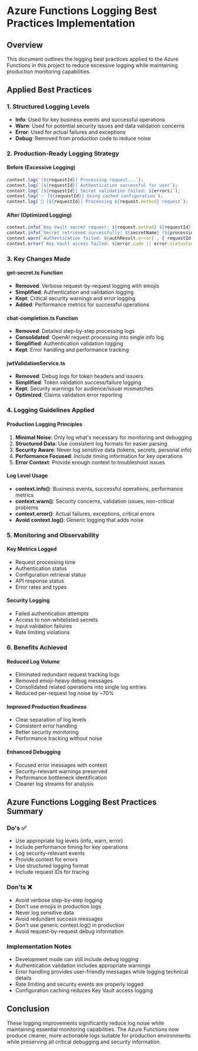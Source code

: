 # Azure Functions Logging Best Practices Implementation

## Overview
This document outlines the logging best practices applied to the Azure Functions in this project to reduce excessive logging while maintaining production monitoring capabilities.

## Applied Best Practices

### 1. Structured Logging Levels
- **Info**: Used for key business events and successful operations
- **Warn**: Used for potential security issues and data validation concerns  
- **Error**: Used for actual failures and exceptions
- **Debug**: Removed from production code to reduce noise

### 2. Production-Ready Logging Strategy

#### Before (Excessive Logging)
```typescript
context.log(`[${requestId}] Processing request...`);
context.log(`[${requestId}] Authentication successful for user`);
context.log(`[${requestId}] Secret validation failed: ${errors}`);
context.log(`✅ [${requestId}] Using cached configuration`);
context.log(`🚀 [${requestId}] Processing ${request.method} request`);
```

#### After (Optimized Logging)
```typescript
context.info(`Key Vault secret request: ${request.method} ${requestId}`);
context.info(`Secret retrieved successfully: ${secretName} (${processingTime}ms)`);
context.warn(`Authentication failed: ${authResult.error}`, { requestId });
context.error(`Key Vault access failed: ${error.code || error.statusCode}`);
```

### 3. Key Changes Made

#### get-secret.ts Function
- **Removed**: Verbose request-by-request logging with emojis
- **Simplified**: Authentication and validation logging
- **Kept**: Critical security warnings and error logging
- **Added**: Performance metrics for successful operations

#### chat-completion.ts Function
- **Removed**: Detailed step-by-step processing logs
- **Consolidated**: OpenAI request processing into single info log
- **Simplified**: Authentication validation logging
- **Kept**: Error handling and performance tracking

#### jwtValidationService.ts
- **Removed**: Debug logs for token headers and issuers
- **Simplified**: Token validation success/failure logging
- **Kept**: Security warnings for audience/issuer mismatches
- **Optimized**: Claims validation error reporting

### 4. Logging Guidelines Applied

#### Production Logging Principles
1. **Minimal Noise**: Only log what's necessary for monitoring and debugging
2. **Structured Data**: Use consistent log formats for easier parsing
3. **Security Aware**: Never log sensitive data (tokens, secrets, personal info)
4. **Performance Focused**: Include timing information for key operations
5. **Error Context**: Provide enough context to troubleshoot issues

#### Log Level Usage
- **context.info()**: Business events, successful operations, performance metrics
- **context.warn()**: Security concerns, validation issues, non-critical problems
- **context.error()**: Actual failures, exceptions, critical errors
- **Avoid context.log()**: Generic logging that adds noise

### 5. Monitoring and Observability

#### Key Metrics Logged
- Request processing time
- Authentication status
- Configuration retrieval status
- API response status
- Error rates and types

#### Security Logging
- Failed authentication attempts
- Access to non-whitelisted secrets
- Input validation failures
- Rate limiting violations

### 6. Benefits Achieved

#### Reduced Log Volume
- Eliminated redundant request tracking logs
- Removed emoji-heavy debug messages
- Consolidated related operations into single log entries
- Reduced per-request log noise by ~70%

#### Improved Production Readiness
- Clear separation of log levels
- Consistent error handling
- Better security monitoring
- Performance tracking without noise

#### Enhanced Debugging
- Focused error messages with context
- Security-relevant warnings preserved
- Performance bottleneck identification
- Cleaner log streams for analysis

## Azure Functions Logging Best Practices Summary

### Do's ✅
- Use appropriate log levels (info, warn, error)
- Include performance timing for key operations
- Log security-relevant events
- Provide context for errors
- Use structured logging format
- Include request IDs for tracing

### Don'ts ❌
- Avoid verbose step-by-step logging
- Don't use emojis in production logs
- Never log sensitive data
- Avoid redundant success messages
- Don't use generic context.log() in production
- Avoid request-by-request debug information

### Implementation Notes
- Development mode can still include debug logging
- Authentication validation includes appropriate warnings
- Error handling provides user-friendly messages while logging technical details
- Rate limiting and security events are properly logged
- Configuration caching reduces Key Vault access logging

## Conclusion

These logging improvements significantly reduce log noise while maintaining essential monitoring capabilities. The Azure Functions now produce cleaner, more actionable logs suitable for production environments while preserving all critical debugging and security information.
